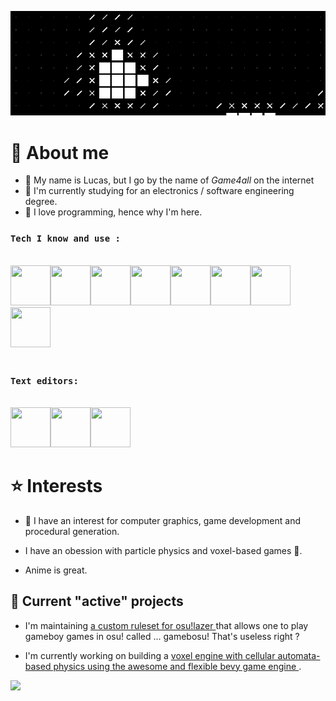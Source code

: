 <link rel="stylesheet" href="https://cdn.jsdelivr.net/gh/devicons/devicon@latest/devicon.min.css">

![banner that looks epic](banner.gif)

# :book: About me
- :boy: My name is Lucas, but I go by the name of _Game4all_ on the internet
- :book: I'm currently studying for an electronics / software engineering degree.
- :sparkling_heart: I love programming, hence why I'm here.

### `Tech I know and use :`
<br/>

<div style="display: table;">
  <img width="64" height="64"  src="https://cdn.jsdelivr.net/gh/devicons/devicon/icons/rust/rust-plain.svg" />
  <img width="64" height="64" src="https://cdn.jsdelivr.net/gh/devicons/devicon/icons/csharp/csharp-original.svg" />
  <img width="64" height="64" src="https://cdn.jsdelivr.net/gh/devicons/devicon/icons/cplusplus/cplusplus-original.svg" />
  <img  width="64" height="64" src="https://cdn.jsdelivr.net/gh/devicons/devicon/icons/c/c-original.svg" />
  <img width="64" height="64" src="https://cdn.jsdelivr.net/gh/devicons/devicon/icons/arduino/arduino-original.svg" />
  <img width="64" height="64" src="https://cdn.jsdelivr.net/gh/devicons/devicon/icons/java/java-original.svg" />
 <img width="64" height="64" src="https://cdn.jsdelivr.net/gh/devicons/devicon/icons/typescript/typescript-original.svg" />
 <img width="64" height="64" src="https://cdn.jsdelivr.net/gh/devicons/devicon/icons/javascript/javascript-original.svg" />    
</div>

<br/>

### `Text editors:`
<br/>
<div style="display: table;">
<img width="64" height="64" src="https://cdn.jsdelivr.net/gh/devicons/devicon/icons/vscode/vscode-original.svg" />
<img width="64" height="64" src="https://cdn.jsdelivr.net/gh/devicons/devicon/icons/visualstudio/visualstudio-plain.svg" />
<img width="64" height="64" src="https://cdn.jsdelivr.net/gh/devicons/devicon/icons/jetbrains/jetbrains-original.svg" />
</div>
          
          


# :star: Interests

- :sparkling_heart: I have an interest for computer graphics, game development and procedural generation.

- I have an obession with particle physics and voxel-based games :ice_cube:.

- Anime is great.

## :test_tube: Current "active" projects

- I'm maintaining  <a href="https://github.com/Game4all/gamebosu">a custom ruleset for osu!lazer </a> that allows one to play gameboy games in osu! called ... gamebosu! That's useless right ?

- I'm currently working on building a  <a href="https://github.com/Game4all/vx_bevy">voxel engine with cellular automata-based physics using the awesome and flexible bevy game engine </a>.

![](https://komarev.com/ghpvc/?username=Game4all&color=orange)
